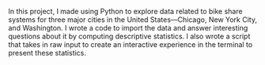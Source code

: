 In this project, I made using Python to explore data related to bike share systems for three major cities in the United States—Chicago, New York City, and Washington. 
I wrote a code to import the data and answer interesting questions about it by computing descriptive statistics. 
I also wrote a script that takes in raw input to create an interactive experience in the terminal to present these statistics.
